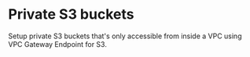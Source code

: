 # Private S3 buckets

Setup private S3 buckets that's only accessible from inside a VPC using VPC Gateway Endpoint for S3.
